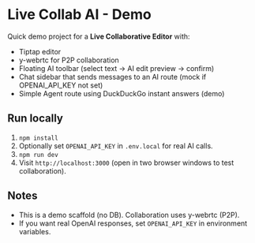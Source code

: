 # Live Collab AI - Demo

Quick demo project for a **Live Collaborative Editor** with:
- Tiptap editor
- y-webrtc for P2P collaboration
- Floating AI toolbar (select text → AI edit preview → confirm)
- Chat sidebar that sends messages to an AI route (mock if OPENAI_API_KEY not set)
- Simple Agent route using DuckDuckGo instant answers (demo)

## Run locally
1. `npm install`
2. Optionally set `OPENAI_API_KEY` in `.env.local` for real AI calls.
3. `npm run dev`
4. Visit `http://localhost:3000` (open in two browser windows to test collaboration).

## Notes
- This is a demo scaffold (no DB). Collaboration uses y-webrtc (P2P).
- If you want real OpenAI responses, set `OPENAI_API_KEY` in environment variables.